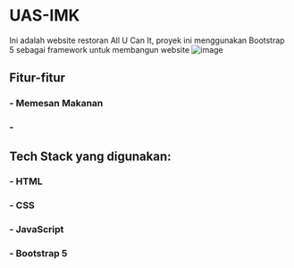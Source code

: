 # UAS-IMK
Ini adalah website restoran All U Can It, proyek ini menggunakan Bootstrap 5 sebagai framework untuk membangun website 
![image](https://github.com/n00bzzy/UAS-IMK/assets/72656623/56cff250-88d9-463a-b896-55bd61735249)

## Fitur-fitur
### - Memesan Makanan
### -

## Tech Stack yang digunakan:
### - HTML
### - CSS
### - JavaScript
### - Bootstrap 5
